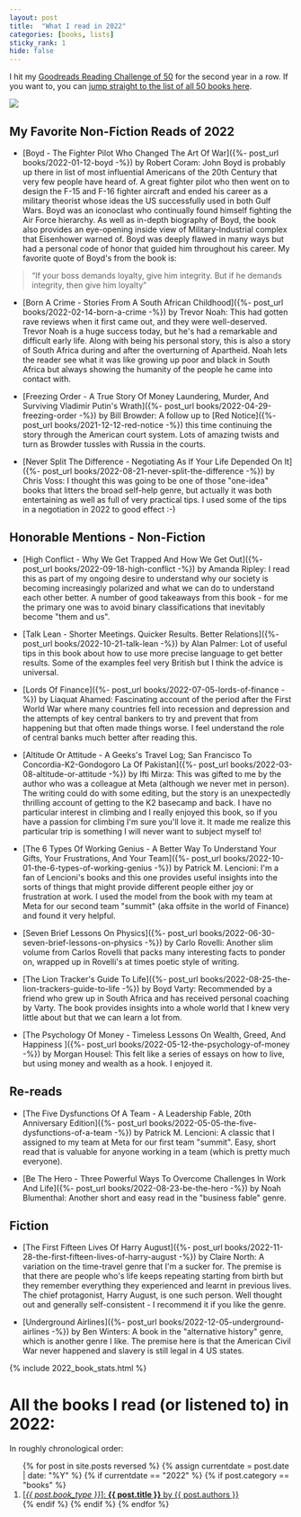 ```yaml
---
layout: post
title:  "What I read in 2022"
categories: [books, lists]
sticky_rank: 1
hide: false
---
```


I hit my [Goodreads Reading Challenge of 50](https://www.goodreads.com/user_challenges/31809494) for the second year in a row. If you want to, you can [jump straight to the list of all 50 books here](#y2022).

<img src="{{site.baseurl}}/images/2022Books-All-8x2.png"/>


## My Favorite Non-Fiction Reads of 2022

- [Boyd - The Fighter Pilot Who Changed The Art Of War]({%- post_url books/2022-01-12-boyd -%}) by Robert Coram:
John Boyd is probably up there in list of most influential Americans of the 20th Century
that very few people have heard of. A great fighter pilot who then went on to design
the F-15 and F-16 fighter aircraft and ended his career as a military theorist whose ideas
the US successfully used in both Gulf Wars. Boyd was an iconoclast who continually found
himself fighting the Air Force hierarchy. As well as in-depth biography of Boyd, the book
also provides an eye-opening inside view of Military-Industrial complex that Eisenhower warned
of. Boyd was deeply flawed in many ways but had a personal code of honor that guided him
throughout his career. My favorite quote of Boyd's from the book is:

> “If your boss demands loyalty, give him integrity. But if he demands integrity, then give him loyalty”

- [Born A Crime - Stories From A South African Childhood]({%- post_url books/2022-02-14-born-a-crime -%}) by Trevor Noah:
This had gotten rave reviews when it first came out, and they were well-deserved. Trevor Noah is a huge success today, but he's had a remarkable and difficult early life. Along with being his personal story, this is also a story of South Africa during and after the overturning of Apartheid. Noah lets the reader see what it was like growing up poor and black in South Africa but always showing the humanity of the people he came into contact with.

- [Freezing Order - A True Story Of Money Laundering, Murder, And Surviving Vladimir Putin's Wrath]({%- post_url books/2022-04-29-freezing-order -%}) by Bill Browder:
A follow up to [Red Notice]({%- post_url books/2021-12-12-red-notice -%}) this time continuing the story through the American court system. Lots of amazing twists and turn as Browder tussles with Russia in the courts.  

- [Never Split The Difference - Negotiating As If Your Life Depended On It]({%- post_url books/2022-08-21-never-split-the-difference -%}) by Chris Voss:
I thought this was going to be one of those "one-idea" books that litters the broad self-help genre, but actually it was both entertaining as well as full of very practical tips. I used some of the tips in a negotiation in 2022 to good effect :-)


## Honorable Mentions - Non-Fiction

- [High Conflict - Why We Get Trapped And How We Get Out]({%- post_url books/2022-09-18-high-conflict -%}) by Amanda Ripley:
I read this as part of my ongoing desire to understand why our society is becoming increasingly polarized and what we can do to understand each other better. A number of good takeaways from this book - for me the primary one was to avoid binary classifications that inevitably become "them and us".

- [Talk Lean - Shorter Meetings. Quicker Results. Better Relations]({%- post_url books/2022-10-21-talk-lean -%}) by Alan Palmer:
Lot of useful tips in this book about how to use more precise language to get better results. Some of the examples feel very British but I think the advice is universal.

- [Lords Of Finance]({%- post_url books/2022-07-05-lords-of-finance -%}) by Liaquat Ahamed:
Fascinating account of the period after the First World War where many countries fell into recession and depression and the attempts of key central bankers to try and prevent that from happening but that often made things worse. I feel understand the role of central banks much better after reading this.

- [Altitude Or Attitude - A Geeks's Travel Log; San Francisco To Concordia-K2-Gondogoro La Of Pakistan]({%- post_url books/2022-03-08-altitude-or-attitude -%}) by Ifti Mirza:
This was gifted to me by the author who was a colleague at Meta (although we never met in person). The writing could do with some editing, but the story is an unexpectedly thrilling account of getting to the K2 basecamp and back. I have no particular interest in climbing and I really enjoyed this book, so if you have a passion for climbing I'm sure you'll love it. It made me realize this particular trip is something I will never want to subject myself to!

- [The 6 Types Of Working Genius - A Better Way To Understand Your Gifts, Your Frustrations, And Your Team]({%- post_url books/2022-10-01-the-6-types-of-working-genius -%}) by Patrick M. Lencioni:
I'm a fan of Lencioni's books and this one provides useful insights into the sorts of things that might provide different people either joy or frustration at work. I used the model from the book with my team at Meta for our second team "summit" (aka offsite in the world of Finance) and found it very helpful.

- [Seven Brief Lessons On Physics]({%- post_url books/2022-06-30-seven-brief-lessons-on-physics -%}) by Carlo Rovelli:
Another slim volume from Carlos Rovelli that packs many interesting facts to ponder on, wrapped up in Rovelli's at times poetic style of writing.

- [The Lion Tracker's Guide To Life]({%- post_url books/2022-08-25-the-lion-trackers-guide-to-life -%}) by Boyd Varty:
Recommended by a friend who grew up in South Africa and has received personal coaching by Varty. The book provides insights into a whole world that I knew very little about but that we can learn a lot from.

- [The Psychology Of Money - Timeless Lessons On Wealth, Greed, And Happiness ]({%- post_url books/2022-05-12-the-psychology-of-money -%}) by Morgan Housel:
This felt like a series of essays on how to live, but using money and wealth as a hook. I enjoyed it.


## Re-reads

- [The Five Dysfunctions Of A Team - A Leadership Fable, 20th Anniversary Edition]({%- post_url books/2022-05-05-the-five-dysfunctions-of-a-team -%}) by Patrick M. Lencioni:
A classic that I assigned to my team at Meta for our first team "summit". Easy, short read that is valuable for anyone working in a team (which is pretty much everyone).

- [Be The Hero - Three Powerful Ways To Overcome Challenges In Work And Life]({%- post_url books/2022-08-23-be-the-hero -%}) by Noah Blumenthal:
Another short and easy read in the "business fable" genre.

## Fiction

- [The First Fifteen Lives Of Harry August]({%- post_url books/2022-11-28-the-first-fifteen-lives-of-harry-august -%}) by Claire North:
A variation on the time-travel genre that I'm a sucker for. The premise is that there are people who's life keeps repeating starting from birth but they remember everything they experienced and learnt in previous lives. The chief protagonist, Harry August, is one such person. Well thought out and generally self-consistent - I recommend it if you like the genre.

- [Underground Airlines]({%- post_url books/2022-12-05-underground-airlines -%}) by Ben Winters:
A book in the "alternative history" genre, which is another genre I like. The premise here is that the American Civil War never happened and slavery is still legal in 4 US states.


{% include 2022_book_stats.html %}

<div id="book_list">
<h1 id="y2022">All the books I read (or listened to) in 2022:</h1>
<p>In roughly chronological order:</p>
<ol>
{% for post in site.posts reversed %}
  {% assign currentdate = post.date | date: "%Y" %}
  {% if currentdate == "2022" %}
    {% if post.category == "books" %}
      <li>
        <a href="{{ post.url }}">
          [<em>{{ post.book_type }}</em>]: <strong>{{ post.title }}</strong> by {{ post.authors }}
        </a>
      </li>
    {% endif %}
  {% endif %}
{% endfor %}
</ol>
</div>
